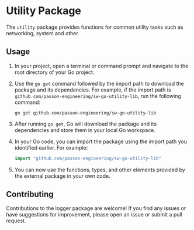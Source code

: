 # Utility Package

The `utility` package provides functions for common utility tasks such as networking, system and other.
## Usage

1. In your project, open a terminal or command prompt and navigate to the root directory of your Go project.

2. Use the `go get` command followed by the import path to download the package and its dependencies. For example, if the import path is `github.com/passon-engineering/sw-go-utility-lib`, run the following command:
   ```
   go get github.com/passon-engineering/sw-go-utility-lib
   ```

3. After running `go get`, Go will download the package and its dependencies and store them in your local Go workspace.

4. In your Go code, you can import the package using the import path you identified earlier. For example:
   ```go
   import "github.com/passon-engineering/sw-go-utility-lib"
   ```

5. You can now use the functions, types, and other elements provided by the external package in your own code.

## Contributing
Contributions to the logger package are welcome! If you find any issues or have suggestions for improvement, please open an issue or submit a pull request.

